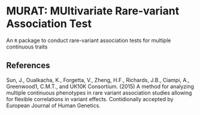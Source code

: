 # MURAT: MUltivariate Rare-variant Association Test

An `R` package to conduct rare-variant association tests for multiple continuous traits

## References

Sun, J., Oualkacha, K., Forgetta, V., Zheng, H.F., Richards, J.B., Ciampi, A., Greenwood1, C.M.T., and UK10K Consortium. (2015) A method for analyzing multiple continuous phenotypes in rare variant association studies allowing for flexible correlations in variant effects. Contidionally accepted by European Journal of Human Genetics.  
